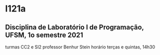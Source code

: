 # l121a
## Disciplina de Laboratório I de Programação, UFSM, 1o semestre 2021
turmas CC2 e SI2
professor Benhur Stein
horário terças e quintas, 14h30

